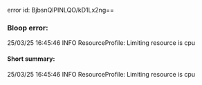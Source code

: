 error id: BjbsnQlPINLQO/kD1Lx2ng==
### Bloop error:

25/03/25 16:45:46 INFO ResourceProfile: Limiting resource is cpu
#### Short summary: 

25/03/25 16:45:46 INFO ResourceProfile: Limiting resource is cpu